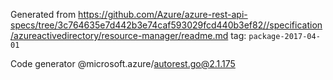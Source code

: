 Generated from https://github.com/Azure/azure-rest-api-specs/tree/3c764635e7d442b3e74caf593029fcd440b3ef82//specification/azureactivedirectory/resource-manager/readme.md tag: `package-2017-04-01`

Code generator @microsoft.azure/autorest.go@2.1.175


